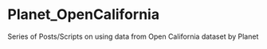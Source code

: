 # Planet_OpenCalifornia
Series of Posts/Scripts on using data from Open California dataset by Planet
